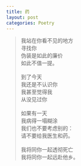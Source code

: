 ```yaml
---
title: 药
layout: post
categories: Poetry
---
```

>我站在你看不见的地方<br>寻找你<br>伪装是如此的廉价<br>如此不值一提。<br><br>到了今天<br>我还是不认识你<br>我甚至觉得我<br>从没见过你<br><br>如果有一天<br>我病得一塌糊涂<br>我们也不要考虑别的：<br>请不要给我医生和药。<br><br>我将同你一起透彻死亡<br>我将同你一起远赴他乡。
